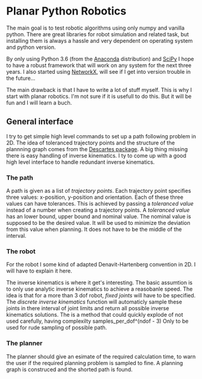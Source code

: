 # Planar Python Robotics
The main goal is to test robotic algorithms using only numpy and vanilla python. There are great libraries for robot simulation and related task, but installing them is always a hassle and very dependent on operating system and python version.

By only using Python 3.6 (from the [Anaconda](https://www.anaconda.com/download/) distribution) and [SciPy](https://www.scipy.org/) I hope to have a robust framework that will work on any system for the next three years.
I also started using [NetworkX](https://networkx.github.io/), will see if I get into version trouble in the future...

The main drawback is that I have to write a lot of stuff myself. This is why I start with planar robotics. I'm not sure if it is usefull to do this. But it will be fun and I will learn a buch.

## General interface
I try to get simple high level commands to set up a path following problem in 2D. The idea of toleranced trajectory points and the structure of the plannning graph comes from the [Descartes package](http://wiki.ros.org/descartes). A big thing missing there is easy handling of inverse kinematics. I ty to come up with a good high level interface to handle redundant inverse kinematics.

### The path
A path is given as a list of *trajectory points*. Each trajectory point specifies three values: x-position, y-position and orientation. Each of these three values can have tolerances. This is achieved by passing a *toleranced value* instead of a number when creating a trajectory points.
A *toleranced value* has an lower bound, upper bound and nominal value. The nominal value is supposed to be the desired value. It will be used to minimize the deviation from this value when planning. It does not have to be the middle of the interval.

### The robot
For the robot I some kind of adapted Denavit-Hartenberg convention in 2D. I will have to explain it here.

The inverse kinematics is where it get's interesting. The basic assumtion is to only use analytic inverse kinematics to achieve a reasobanle speed. The idea is that for a more than 3 dof robot, *fixed joints* will have to be specified. The *discrete inverse kinematics* function will automaticly sample these joints in there interval of joint limits and return all possible inverse kinematics solutions. The is a method that could quickly explode of not used carefully, having complexilty samples_per_dof^(ndof - 3) Only to be used for rude sampling of possible path.

### The planner
The planner should give an esimate of the required calculation time, to warn the user if the required planning problem is sampled to fine. A planning graph is construced and the shorted path is found.
